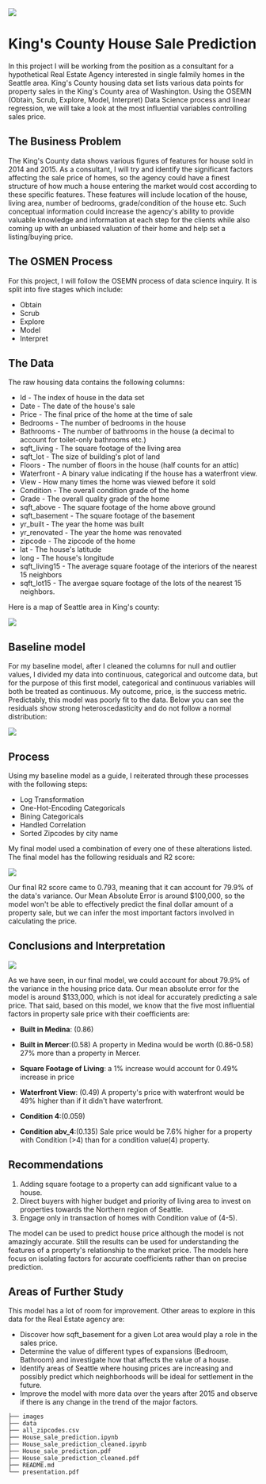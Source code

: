 <img src='https://raw.githubusercontent.com/Milenaafeworki/house_sale_model/main/images/Seattle%20housing%20images.jpg'>

# King's County House Sale Prediction

In this project I will be working from the position as a consultant for a hypothetical Real Estate Agency interested in single falmily homes in the Seattle area. King's County housing data set lists various data points for property sales in the King's County area of Washington. Using the OSEMN (Obtain, Scrub, Explore, Model, Interpret) Data Science process and linear regression, we will take a look at the most influential variables controlling sales price.

## The Business Problem

The King's County data shows various figures of features for house sold in 2014 and 2015. As a consultant, I will try and identify the significant factors affecting the sale price of homes, so the agency could have a finest structure of how much a house entering the market would cost according to these specific features. These features will include location of the house, living area, number of bedrooms, grade/condition of the house etc. Such conceptual information could increase the agency's ability to provide valuable knowledge and information at each step for the clients while also coming up with an unbiased valuation of their home and help set a listing/buying price.

## The OSMEN Process

For this project, I will follow the OSEMN process of data science inquiry. It is split into five stages which include:

- Obtain
- Scrub
- Explore
- Model
- Interpret


## The Data

The raw housing data contains the following columns:

- Id - The index of house in the data set
- Date - The date of the house's sale
- Price - The final price of the home at the time of sale
- Bedrooms - The number of bedrooms in the house
- Bathrooms - The number of bathrooms in the house (a decimal to account for toilet-only bathrooms etc.)
- sqft_living - The square footage of the living area
- sqft_lot - The size of building's plot of land
- Floors - The number of floors in the house (half counts for an attic)
- Waterfront - A binary value indicating if the house has a waterfront view.
- View - How many times the home was viewed before it sold
- Condition - The overall condition grade of the home
- Grade - The overall quality grade of the home
- sqft_above - The square footage of the home above ground
- sqft_basement - The square footage of the basement
- yr_built - The year the home was built
- yr_renovated - The year the home was renovated
- zipcode - The zipcode of the home
- lat - The house's latitude
- long - The house's longitude
- sqft_living15 - The average square footage of the interiors of the nearest 15 neighbors
- sqft_lot15 - The avergae square footage of the lots of the nearest 15 neighbors.

Here is a map of Seattle area in King's county:

<img src='https://raw.githubusercontent.com/Milenaafeworki/house_sale_model/main/images/County%20map.png'>



## Baseline model

For my baseline model, after I cleaned the columns for null and outlier values, I divided my data into continuous, categorical and outcome data, but for the purpose of this first model, categorical and continuous variables will both be treated as continuous. My outcome, price, is the success metric. Predictably, this model was poorly fit to the data. Below you can see the residuals show strong heteroscedasticity and do not follow a normal distribution:

<img src='https://raw.githubusercontent.com/Milenaafeworki/house_sale_model/main/images/base_line%20model.png'>

## Process

Using my baseline model as a guide, I reiterated through these processes with the following steps:

- Log Transformation
- One-Hot-Encoding Categoricals
- Bining Categoricals
- Handled Correlation
- Sorted Zipcodes by city name


My final model used a combination of every one of these alterations listed. The final model has the following residuals and R2 score:

<img src='https://raw.githubusercontent.com/Milenaafeworki/house_sale_model/main/images/final%20madel.png'>


Our final R2 score came to 0.793, meaning that it can account for 79.9% of the data's variance. Our Mean Absolute Error is around $100,000, so the model won't be able to effectively predict the final dollar amount of a property sale, but we can infer the most important factors involved in calculating the price.

## Conclusions and Interpretation

<img src='https://raw.githubusercontent.com/Milenaafeworki/house_sale_model/main/images/model_performance.png'>

As we have seen, in our final model, we could account for about 79.9% of the variance in the housing price data. Our mean absolute error for the model is around $133,000, which is not ideal for accurately predicting a sale price. That said, based on this model, we know that the five most influential factors in property sale price with their coefficients are:


- **Built in Medina**: (0.86)
- **Built in Mercer**:(0.58) 
    A property in Medina would be worth (0.86-0.58) 27% more than a property in Mercer.
    
- **Square Footage of Living**: 
    a 1% increase would account for 0.49% increase in price
    
- **Waterfront View**: (0.49) 
    A property's price with waterfront would be 49%  higher than if it didn't have waterfront. 
    
- **Condition 4**:(0.059)
- **Condition abv_4**:(0.135)
    Sale price would be 7.6% higher for a property with Condition (>4) than for a condition value(4) property.




## Recommendations

1. Adding square footage to a property can add significant value to a house.
2. Direct buyers with higher budget and priority of living area to invest on properties towards the Northern region of Seattle. 
3. Engage only in transaction of  homes with Condition value of (4-5).


The model can be used to predict house price although the model is not amazingly accurate. Still the results can be used for understanding the features of a property's relationship to the market price. The models here focus on isolating factors for accurate coefficients rather than on precise prediction.

## Areas of Further Study

This model has a lot of room for improvement. Other areas to explore in this data for the Real Estate agency are:

- Discover how sqft_basement for a given Lot area would play a role
  in the sales price.
- Determine the value of different types of expansions (Bedroom, Bathroom) and investigate how that affects the value of a house.
- Identify areas of Seattle where housing prices are increasing and possibly predict which neighborhoods will be ideal for settlement in the   future.
- Improve the model with more data over the years after 2015 and observe if there is any change in the trend of the major  factors.

```
├── images
├── data
├── all_zipcodes.csv
├── House_sale_prediction.ipynb
├── House_sale_prediction_cleaned.ipynb
├── House_sale_prediction.pdf
├── House_sale_prediction_cleaned.pdf
├── README.md
└── presentation.pdf
```